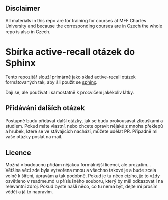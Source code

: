 ## Disclaimer
All materials in this repo are for training for courses at MFF Charles University and because
the corresponding courses are in Czech the whole repo is also in Czech.

# Sbírka active-recall otázek do Sphinx

Tento repozitář slouží primárně jako sklad active-recall otázek formátovaných tak,
aby šli použít se [sphinx](https://github.com/Yokto13/sphinx).

Dají se, ale používat i samostatně k procvičení jakékoliv látky.

## Přidávání dalších otázek
Postupně budu přidávat další otázky, jak se budu prokousávat zkouškami a studiem.
Pokud máte vlastní, nebo chcete opravit nějaké z mnoha překlepů a hrubek, které se ve 
stávajících nachází, můžete udělat PR. Případně mi vaše otázky poslat na mail.

## Licence
Možná v budoucnu přidám nějakou formálnější licenci, ale prozatím...
Většina věcí zde byla vytvořena mnou 
a všechno takové je a bude zcela volně k šíření, úpravám a tak podobně.
Pokud je tu něco cizího, je to vždy osvětleno v readme.md u příslušného souboru,
který by měl odkazovat i na relevantní zdroj.
Pokud byste našli něco, co tu nemá být, dejte mi prosím vědět a já to napravím.
